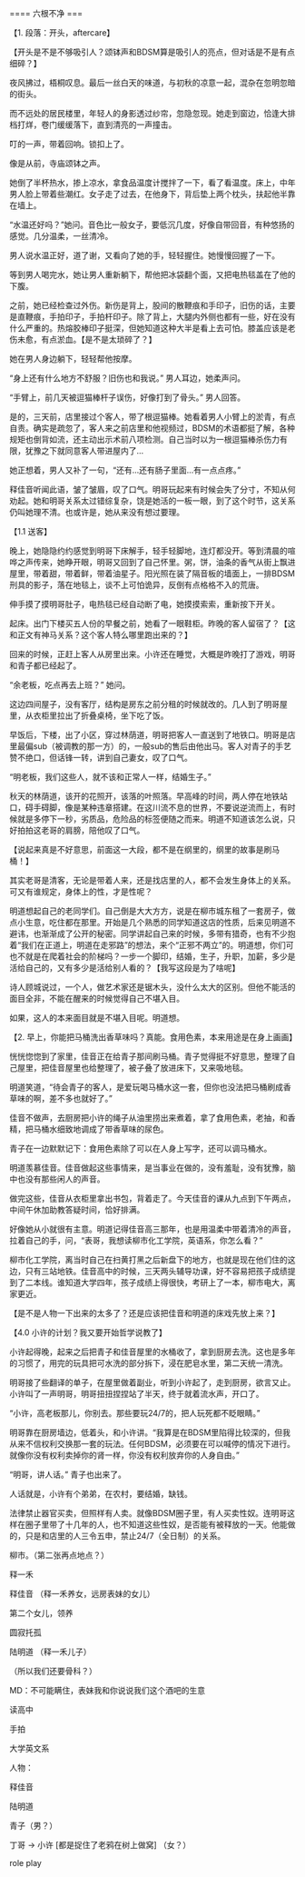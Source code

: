 


==== 六根不净  ===


【1. 段落：开头，aftercare】

【开头是不是不够吸引人？颂钵声和BDSM算是吸引人的亮点，但对话是不是有点细碎？】

夜风拂过，梧桐叹息。最后一丝白天的味道，与初秋的凉意一起，混杂在忽明忽暗的街头。

而不远处的居民楼里，年轻人的身影透过纱帘，忽隐忽现。她走到窗边，恰逢大排档打烊，卷门缓缓落下，直到清亮的一声撞击。

叮的一声，带着回响。锁扣上了。

像是从前，寺庙颂钵之声。

她倒了半杯热水，掺上凉水，拿食品温度计搅拌了一下，看了看温度。床上，中年男人脸上带着些潮红。女子走了过去，在他身下，背后垫上两个枕头，扶起他半靠在墙上。

“水温还好吗？”她问。音色比一般女子，要低沉几度，好像自带回音，有种悠扬的感觉。几分温柔，一丝清冷。

男人说水温正好，道了谢，又看向了她的手，轻轻握住。她慢慢回握了一下。

等到男人喝完水，她让男人重新躺下，帮他把冰袋翻个面，又把电热毯盖在了他的下腹。

之前，她已经检查过外伤。新伤是背上，股间的散鞭痕和手印子，旧伤的话，主要是直鞭痕，手拍印子，手拍杆印子。除了背上，大腿内外侧也都有一些，好在没有什么严重的。热熔胶棒印子挺深，但她知道这种大半是看上去可怕。膝盖应该是老伤未愈，有点淤血。【是不是太琐碎了？】

她在男人身边躺下，轻轻帮他按摩。

“身上还有什么地方不舒服？旧伤也和我说。” 男人耳边，她柔声问。

“手臂上，前几天被逗猫棒杆子误伤，好像打到了骨头。” 男人回答。

是的，三天前，店里接过个客人，带了根逗猫棒。她看着男人小臂上的淤青，有点自责。确实是疏忽了，客人来之前店里和他视频过，BDSM的术语都挺了解，各种规矩也倒背如流，还主动出示术前八项检测。自己当时以为一根逗猫棒杀伤力有限，犹豫之下就同意客人带进屋内了…

她正想着，男人又补了一句，“还有...还有肠子里面…有一点点疼。”

释佳音听闻此语，皱了皱眉，叹了口气。明哥玩起来有时候会失了分寸，不知从何劝起。她和明哥关系太过错综复杂，饶是她活的一板一眼，到了这个时节，这关系仍叫她理不清。也或许是，她从来没有想过要理。

【1.1 送客】

晚上，她隐隐约约感觉到明哥下床解手，轻手轻脚地，连灯都没开。等到清晨的喧哗之声传来，她睁开眼，明哥又回到了自己怀里。粥，饼，油条的香气从街上飘进屋里，带着甜，带着鲜，带着油星子。阳光照在装了隔音板的墙面上，一排BDSM刑具的影子，落在地毯上，谈不上可怕诡异，反倒有点格格不入的荒唐。

伸手摸了摸明哥肚子，电热毯已经自动断了电，她摸摸索索，重新按下开关。

起床。出门下楼买五人份的早餐之前，她看了一眼鞋柜。昨晚的客人留宿了？【这和正文有神马关系？这个客人特么哪里跑出来的？】

回来的时候，正赶上客人从房里出来。小许还在睡觉，大概是昨晚打了游戏，明哥和青子都已经起了。

“余老板，吃点再去上班？” 她问。

这边四间屋子，没有客厅，结构是房东之前分租的时候就改的。几人到了明哥屋里，从衣柜里拉出了折叠桌椅，坐下吃了饭。

早饭后，下楼，出了小区，穿过林荫道，明哥把客人一直送到了地铁口。明哥是店里最偏sub（被调教的那一方）的，一般sub的售后由他出马。客人对青子的手艺赞不绝口，但话锋一转，讲到自己妻女，叹了口气。

“明老板，我们这些人，就不该和正常人一样，结婚生子。”

秋天的林荫道，该开的花照开，该落的叶照落。早高峰的时间，两人停在地铁站口，碍手碍脚，像是某种违章搭建。在这川流不息的世界，不要说逆流而上，有时候就是多停下一秒，劣质品，危险品的标签便随之而来。明道不知道该怎么说，只好拍拍这老哥的肩膀，陪他叹了口气。

【说起来真是不好意思，前面这一大段，都不是在纲里的，纲里的故事是刷马桶！】

其实老哥是清客，无论是带着人来，还是找店里的人，都不会发生身体上的关系。可又有谁规定，身体上的性，才是性呢？

明道想起自己的老同学们。自己倒是大大方方，说是在柳市城东租了一套房子，做点小生意，吃住都在那里。开始是几个熟悉的同学知道这店的性质，后来见明道不避讳，也渐渐成了公开的秘密。同学讲起自己来的时候，多带有猎奇，也有不少抱着“我们在正道上，明道在走邪路”的想法，来个“正邪不两立”的。明道想，你们可也不就是在爬着社会的阶梯吗？一步一个脚印，结婚，生子，升职，加薪，多少是活给自己的，又有多少是活给别人看的？【我写这段是为了啥呢】

诗人顾城说过，一个人，做艺术家还是锯木头，没什么太大的区别。但他不能活的面目全非，不能在醒来的时候觉得自己不堪入目。

如果，这人的本来面目就是不堪入目呢。明道想。

【2. 早上，你能把马桶洗出香草味吗？真能。食用色素，本来用途是在身上画画】

恍恍惚惚到了家里，佳音正在给青子那间刷马桶。青子觉得挺不好意思，整理了自己屋里，把佳音屋里也给整理了，被子叠了放进床下，又来吸地毯。

明道笑道，“待会青子的客人，是爱玩喝马桶水这一套，但你也没法把马桶刷成香草味的啊，差不多也就好了。”

佳音不做声，去厨房把小许的绳子从油里捞出来煮着，拿了食用色素，老抽，和香精，把马桶水细致地调成了带香草味的尿色。

青子在一边默默记下：食用色素除了可以在人身上写字，还可以调马桶水。

明道羡慕佳音。佳音做起这些事情来，是当事业在做的，没有羞耻，没有犹豫，脑中也没有那些闲人的声音。

做完这些，佳音从衣柜里拿出书包，背着走了。今天佳音的课从九点到下午两点，中间午休加助教答疑时间，恰好排满。

好像她从小就很有主意。明道记得佳音高三那年，也是用温柔中带着清冷的声音，拉着自己的手，问，“表哥，我想读柳市化工学院，英语系，你怎么看？”

柳市化工学院，离当时自己在扫黄打黑之后新盘下的地方，也就是现在他们住的这边，只有三站地铁。佳音高中的时候，三天两头辅导功课，好不容易把孩子成绩提到了二本线。谁知道大学四年，孩子成绩上得很快，考研上了一本，柳市电大，离家更近。

【是不是人物一下出来的太多了？还是应该把佳音和明道的床戏先放上来？】

【4.0 小许的计划？我又要开始哲学说教了】

小许起得晚，起来之后把青子和佳音屋里的水桶收了，拿到厨房去洗。这也是多年的习惯了，用完的玩具把可水洗的部分拆下，浸在肥皂水里，第二天统一清洗。

明哥接了些翻译的单子，在屋里做着副业，听到小许起了，走到厨房，欲言又止。小许叫了一声明哥，明哥扭扭捏捏站了半天，终于就着流水声，开口了。

“小许，高老板那儿，你别去。那些要玩24/7的，把人玩死都不眨眼睛。”

明哥靠在厨房墙边，低着头，和小许讲。“我算是在BDSM里陷得比较深的，但我从来不信权利交换那一套的玩法。任何BDSM，必须要在可以喊停的情况下进行。就像你没有权利卖掉你的肾一样，你没有权利放弃你的人身自由。”

“明哥，讲人话。” 青子也出来了。

人话就是，小许有个弟弟，在农村，要结婚，缺钱。

法律禁止器官买卖，但照样有人卖。就像BDSM圈子里，有人买卖性奴。连明哥这样在圈子里带了十几年的人，也不知道这些性奴，是否能有被释放的一天。他能做的，只是和店里的人三令五申，禁止24/7（全日制）的关系。

柳市。（第二张再点地点？）

释一禾

释佳音 （释一禾养女，远房表妹的女儿）

第二个女儿，领养

圆寂托孤

陆明道 （释一禾儿子）

（所以我们还要骨科？）

MD：不可能瞒住，表妹我和你说说我们这个酒吧的生意

读高中

手拍

大学英文系

人物：

释佳音

陆明道

青子（男？）

丁哥 -> 小许 [都是捉住了老鸦在树上做窝] （女？）

role play